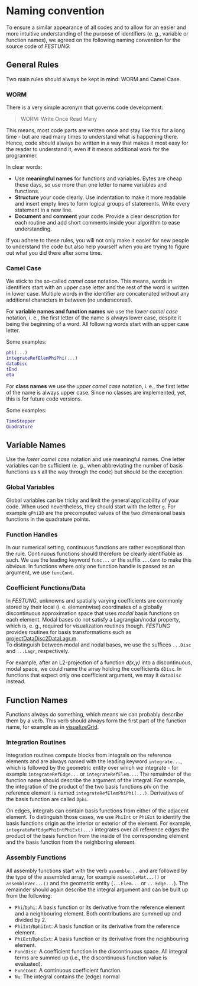 # Naming convention

To ensure a similar appearance of all codes and to allow for an easier and more intuitive understanding of the purpose of identifiers (e. g., variable or function names), we agreed on the following naming convention for the source code of *FESTUNG*:

## General Rules
Two main rules should always be kept in mind: WORM and Camel Case.

### WORM
There is a very simple acronym that governs code development:

> WORM: Write Once Read Many

This means, most code parts are written once and stay like this for a long time - but are read many times to understand what is happening there. Hence, code should always be written in a way that makes it most easy for the reader to understand it, even if it means additional work for the programmer.

In clear words:
* Use **meaningful names** for functions and variables. Bytes are cheap these days, so use more than one letter to name variables and functions.
* **Structure** your code clearly. Use indentation to make it more readable and insert empty lines to form logical groups of statements. Write every statement in a new line.
* **Document** and **comment** your code. Provide a clear description for each routine and add short comments inside your algorithm to ease understanding.

If you adhere to these rules, you will not only make it easier for new people to understand the code but also help yourself when you are trying to figure out what you did there after some time.

### Camel Case
We stick to the so-called *camel case* notation. This means, words in identifiers start with an upper case letter and the rest of the word is written in lower case. Multiple words in the identifier are concatenated without any additional characters in between (no underscores!).

For **variable names and function names** we use the *lower camel case* notation, i. e., the first letter of the name is always lower case, despite it being the beginning of a word. All following words start with an upper case letter. 

Some examples:

```matlab
phi(...)
integrateRefElemPhiPhi(...)
dataDisc
tEnd
eta
```

For **class names** we use the *upper camel case* notation, i. e., the first letter of the name is always upper case. Since no classes are implemented, yet, this is for future code versions. 

Some examples:

```matlab
TimeStepper
Quadrature
```

## Variable Names
Use the *lower camel case* notation and use meaningful names. One letter variables can be sufficient (e. g., when abbreviating the number of basis functions as ```N``` all the way through the code) but should be the exception.

### Global Variables
Global variables can be tricky and limit the general applicability of your code. When used nevertheless, they should start with the letter ```g```. For example ```gPhi2D``` are the precomputed values of the two dimensional basis functions in the quadrature points.

### Function Handles
In our numerical setting, continuous functions are rather exceptional than the rule. Continuous functions should therefore be clearly identifiable as such. We use the leading keyword ```func...``` or the suffix ```...Cont``` to make this obvious. In functions where only one function handle is passed as an argument, we use ```funcCont```.

### Coefficient Functions/Data
In *FESTUNG*, unknowns and spatially varying coefficients are commonly stored by their local (i. e. elementwise) coordinates of a globally discontinuous approximation space that uses *modal* basis functions on each element.  Modal bases do not satisfy a Lagrangian/nodal property, which is, e. g., required for visualization routines though.  *FESTUNG* provides routines for basis transformations such as [projectDataDisc2DataLagr.m](projectDataDisc2DataLagr_8m.html).  
To distinguish between modal and nodal bases, we use the suffices ```...Disc``` and ```...Lagr```, respectively. 

For example, after an L2-projection of a function *d(x,y)* into a discontinuous, modal space, we could name the array holding the coefficients ```dDisc```. In functions that expect only one coefficient argument, we may it ```dataDisc``` instead.

## Function Names
Functions always *do* something, which means we can probably describe them by a verb. This verb should always form the first part of the function name, for example as in [visualizeGrid](visualizeGrid_8m.html).

### Integration Routines
Integration routines compute blocks from integrals on the reference elements and are always named with the leading keyword `integrate...`, which is followed by the geometric entity over which we integrate - for example `integrateRefEdge...` or `integrateRefElem...`. The remainder of the function name should describe the argument of the integral. For example, the integration of the product of the two basis functions *phi* on the reference element is named `integrateRefElemPhiPhi(...)`. Derivatives of the basis function are called `Dphi`.

On edges, integrals can contain basis functions from either of the adjacent element. To distinguish those cases, we use `PhiInt` or `PhiExt` to identify the basis functions origin as the interior or exterior of the element. For example, `integrateRefEdgePhiIntPhiExt(...)` integrates over all reference edges the product of the basis function from the inside of the corresponding element and the basis function from the neighboring element.

### Assembly Functions
All assembly functions start with the verb `assemble...` and are followed by the type of the assembled array, for example `assembleMat...()` or `assembleVec...()` and the geometric entity (`...Elem...` or `...Edge...`).  The remainder should again describe the integral argument and can be built up from the following:
* `Phi`/`Dphi`: A basis function or its derivative from the reference element and a neighbouring element. Both contributions are summed up and divided by 2.
* `PhiInt`/`DphiInt`: A basis function or its derivative from the reference element.
* `PhiExt`/`DphiExt`: A basis function or its derivative from the neighbouring element.
* `FuncDisc`: A coefficient function in the discontinuous space. All integral terms are summed up (i.e., the discontinuous function value is evaluated).
* `FuncCont`: A continuous coefficient function.
* `Nu`: The integral contains the (edge) normal

